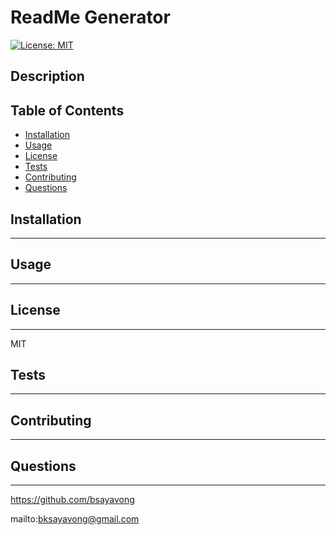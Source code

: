 # ReadMe Generator


[![License: MIT](https://img.shields.io/badge/License-MIT-yellow.svg)](https://opensource.org/licenses/MIT)


## Description

## Table of Contents


* [Installation](#installation)
* [Usage](#usage)
* [License](#license)
* [Tests](#tests)
* [Contributing](#contributing)
* [Questions](#questions)


## Installation
***



## Usage
***



## License
***
MIT


## Tests
***



## Contributing
***



## Questions
***
https://github.com/bsayavong

mailto:bksayavong@gmail.com